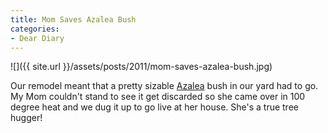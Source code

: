 ```yaml
---
title: Mom Saves Azalea Bush
categories:
- Dear Diary
---
```


![]({{ site.url }}/assets/posts/2011/mom-saves-azalea-bush.jpg)
  



Our remodel meant that a pretty sizable [Azalea](http://en.wikipedia.org/wiki/Azalea) bush in our yard had to go. My Mom couldn't stand to see it get discarded so she came over in 100 degree heat and we dug it up to go live at her house. She's a true tree hugger!
